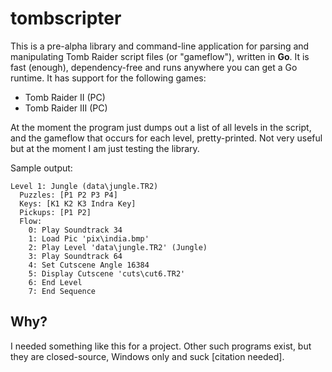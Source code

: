 # tombscripter

This is a pre-alpha library and command-line application for parsing and manipulating Tomb Raider script files (or "gameflow"), written in **Go**. It is fast (enough), dependency-free and runs anywhere you can get a Go runtime. It has support for the following games:
- Tomb Raider II (PC) 
- Tomb Raider III (PC) 

At the moment the program just dumps out a list of all levels in the script, and the gameflow that occurs for each level, pretty-printed. Not very useful but at the moment I am just testing the library.

Sample output:
```
Level 1: Jungle (data\jungle.TR2)
  Puzzles: [P1 P2 P3 P4]
  Keys: [K1 K2 K3 Indra Key]
  Pickups: [P1 P2]
  Flow: 
    0: Play Soundtrack 34
    1: Load Pic 'pix\india.bmp'
    2: Play Level 'data\jungle.TR2' (Jungle)
    3: Play Soundtrack 64
    4: Set Cutscene Angle 16384
    5: Display Cutscene 'cuts\cut6.TR2'
    6: End Level
    7: End Sequence
```

## Why? 
I needed something like this for a project. Other such programs exist, but they are closed-source, Windows only and suck [citation needed].
